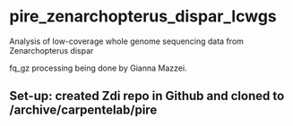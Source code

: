 # pire_zenarchopterus_dispar_lcwgs
Analysis of low-coverage whole genome sequencing data from Zenarchopterus dispar

fq_gz processing being done by Gianna Mazzei.

## Set-up: created Zdi repo in Github and cloned to /archive/carpentelab/pire

##
